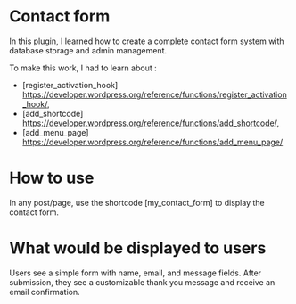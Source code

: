 # Contact form

In this plugin, I learned how to create a complete contact form system with database storage and admin management.

To make this work, I had to learn about :
 - [register_activation_hook] https://developer.wordpress.org/reference/functions/register_activation_hook/,
 - [add_shortcode] https://developer.wordpress.org/reference/functions/add_shortcode/, 
 - [add_menu_page] https://developer.wordpress.org/reference/functions/add_menu_page/  


# How to use
In any post/page, use the shortcode [my_contact_form] to display the contact form.

# What would be displayed to users
Users see a simple form with name, email, and message fields. After submission, they see a customizable thank you message and receive an email confirmation.